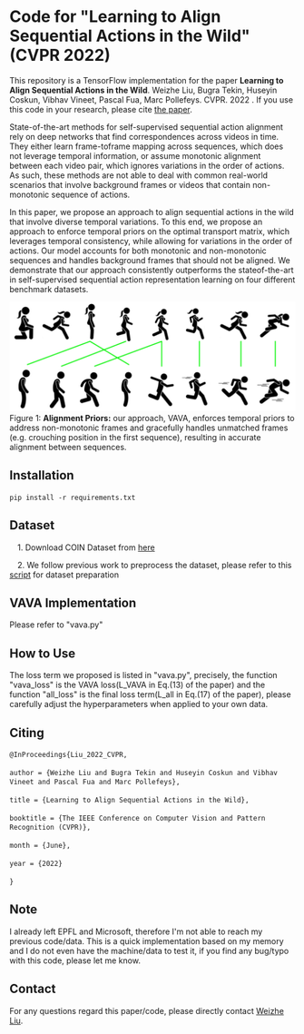 # Code for "Learning to Align Sequential Actions in the Wild" (CVPR 2022)

This repository is a TensorFlow implementation for the paper **Learning to Align Sequential Actions in the Wild**. Weizhe Liu, Bugra Tekin, Huseyin Coskun, Vibhav Vineet, Pascal Fua, Marc Pollefeys. CVPR. 2022 . If you use this code in your research, please cite
[the paper](https://arxiv.org/pdf/2111.09301.pdf).


State-of-the-art methods for self-supervised sequential action alignment rely on deep networks that find correspondences across videos in time. They either learn frame-toframe mapping across sequences, which does not leverage temporal information, or assume monotonic alignment between each video pair, which ignores variations in the order of actions. As such, these methods are not able to deal with common real-world scenarios that involve background frames or videos that contain non-monotonic sequence of actions.

In this paper, we propose an approach to align sequential actions in the wild that involve diverse temporal variations. To this end, we propose an approach to enforce temporal priors on the optimal transport matrix, which leverages temporal consistency, while allowing for variations in the order of actions. Our model accounts for both monotonic and non-monotonic sequences and handles background frames that should not be aligned. We demonstrate that our approach consistently outperforms the stateof-the-art in self-supervised sequential action representation learning on four different benchmark datasets.


![](./images/vava.jpg)
Figure 1: **Alignment Priors:** our approach, VAVA, enforces temporal priors to address non-monotonic frames and gracefully handles unmatched frames (e.g. crouching position in the first sequence), resulting in accurate alignment between sequences.

## Installation
```
pip install -r requirements.txt
```

## Dataset

&emsp;1. Download COIN Dataset from [here](https://coin-dataset.github.io/) 

&emsp;2. We follow previous work to preprocess the dataset, please refer to this [script](https://github.com/google-research/google-research/blob/master/tcc/dataset_preparation/images_to_tfrecords.py) for dataset preparation

## VAVA Implementation

Please refer to "vava.py"

## How to Use

The loss term we proposed is listed in "vava.py", precisely, the function "vava_loss" is the VAVA loss(L_VAVA in Eq.(13) of the paper) and the function "all_loss" is the final loss term(L_all in Eq.(17) of the paper), please carefully adjust the hyperparameters when applied to your own data.
 
## Citing

``` 
@InProceedings{Liu_2022_CVPR,

author = {Weizhe Liu and Bugra Tekin and Huseyin Coskun and Vibhav Vineet and Pascal Fua and Marc Pollefeys},

title = {Learning to Align Sequential Actions in the Wild},

booktitle = {The IEEE Conference on Computer Vision and Pattern Recognition (CVPR)},

month = {June},

year = {2022}

}

``` 

## Note

I already left EPFL and Microsoft, therefore I'm not able to reach my previous code/data. This is a quick implementation based on my memory and I do not even have the machine/data to test it, if you find any bug/typo with this code, please let me know.

## Contact

For any questions regard this paper/code, please directly contact [Weizhe Liu](mailto:weizheliu1991@163.com).


